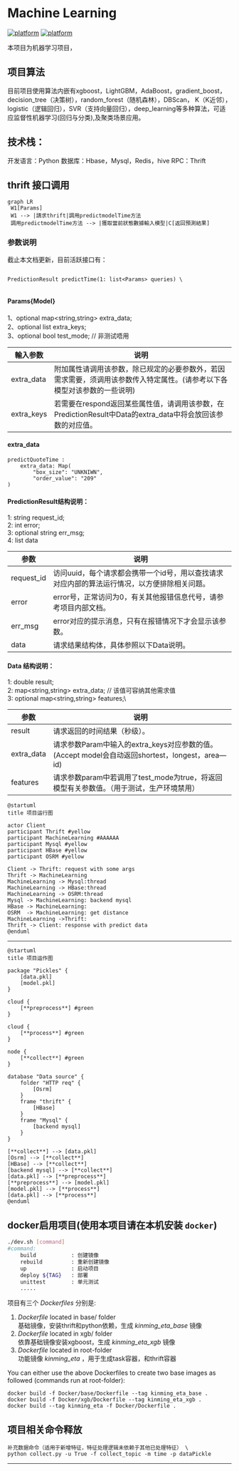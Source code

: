 Machine Learning
================
[![platform](https://img.shields.io/badge/python-3.5-green.svg)]() [![platform](https://img.shields.io/badge/python-3.6-green.svg)]()

本项目为机器学习项目，
## 项目算法
目前项目使用算法内嵌有xgboost，LightGBM，AdaBoost，gradient_boost，decision_tree（决策树），random_forest（随机森林），DBScan，
K（K近邻），logistic（逻辑回归），SVR（支持向量回归），deep_learning等多种算法，可适应监督性机器学习(回归与分类),及聚类场景应用。

## 技术栈：
开发语言：Python
数据库：Hbase，Mysql，Redis，hive
RPC：Thrift

## thrift 接口调用
```mermaid
graph LR
 W1[Params]
 W1 --> |請求thrift|調用predictmodelTime方法
 調用predictmodelTime方法 --> |獲取當前狀態數據輸入模型|C[返回預測結果]
```

### 参数说明
截止本文档更新，目前活跃接口有：
```
 
PredictionResult predictTime(1: list<Params> queries) \
 
```
#### Params{Model}

1、optional map<string,string> extra_data;\
2、optional list<string> extra_keys;\
3、optional bool test_mode; // 非测试唔用

|   輸入参数   |  说明                                                                       |
| ------------ | -------------------------------------------------------------------------------- |
|  extra_data  | 附加属性请调用该参数，除已规定的必要参数外，若因需求需要，须调用该参数传入特定属性。(请参考以下各模型对该参数的一些说明) |
|  extra_keys  | 若需要在respond返回某些属性值，请调用该参数，在PredictionResult中Data的extra_data中将会放回该参数的对应值。|

#### extra_data

```
predictQuoteTime :
    extra_data: Map(
        "box_size": "UNKNIWN", 
        "order_value": "209" 
)
```

#### PredictionResult结构说明：

1: string request_id; \
2: int error; \
3: optional string err_msg;\
4: list<Data> data

|     参数     |  说明                                                                            |
| ------------ | -------------------------------------------------------------------------------- |
|  request_id  | 访问uuid，每个请求都会携带一个id号，用以查找请求对应内部的算法运行情况，以方便排除相关问题。|
|    error     | error号，正常访问为0，有关其他报错信息代号，请参考项目内部文档。|
|   err_msg    | error对应的提示消息，只有在报错情况下才会显示该参数。|
|    data      | 请求结果结构体，具体参照以下Data说明。|

#### Data 结构说明：
1: double result;\
2: map<string,string> extra_data; // 该值可容纳其他需求值\
3: optional map<string,string> features;\

|     参数     |  说明                                                                            |
| ------------ | -------------------------------------------------------------------------------- |
|    result    | 请求返回的时间结果（秒级）。|
|  extra_data  | 请求参数Param中输入的extra_keys对应参数的值。(Accept model会自动返回shortest，longest，area—id)|
|   features   | 请求参数param中若调用了test_mode为true，将返回模型有关参数值。（用于测试，生产环境禁用）|
```plantuml
@startuml
title 项目运行图

actor Client
participant Thrift #yellow
participant MachineLearning #AAAAAA
participant Mysql #yellow
participant HBase #yellow
participant OSRM #yellow

Client -> Thrift: request with some args
Thrift -> MachineLearning
MachineLearning -> Mysql:thread
MachineLearning -> HBase:thread
MachineLearning -> OSRM:thread
Mysql -> MachineLearning: backend mysql
HBase -> MachineLearning: 
OSRM  -> MachineLearning: get distance
MachineLearning ->Thrift: 
Thrift -> Client: response with predict data
@enduml
```
 -----------
 
```plantuml
@startuml
title 项目运作图

package "Pickles" {
    [data.pkl]
    [model.pkl]
}

cloud {
    [**preprocess**] #green
}

cloud {
    [**process**] #green
}

node {
    [**collect**] #green
}

database "Data source" {
    folder "HTTP req" {
        [Osrm]
    }
    frame "thrift" {
        [HBase]
    }
    frame "Mysql" {
        [backend mysql]
    }
}

[**collect**] --> [data.pkl]
[Osrm] --> [**collect**]
[HBase] --> [**collect**]
[backend mysql] --> [**collect**]
[data.pkl] --> [**preprocess**]
[**preprocess**] --> [model.pkl]
[model.pkl] --> [**process**]
[data.pkl] --> [**process**]
@enduml
 ```


## docker启用项目(使用本项目请在本机安装 `docker`)
```bash
./dev.sh [command]
#command:
    build           : 创建镜像
    rebuild         : 重新创建镜像 
    up              : 启动项目
    deploy ${TAG}   : 部署
    unittest        : 单元测试
    .....
```
项目有三个 _Dockerfiles_ 分别是:

1. _Dockerfile_ located in base/ folder  
    基础镜像，安装thrift和python依赖，生成 _kinming_eta_base_ 镜像
2. _Dockerfile_ located in xgb/ folder  
    依靠基础镜像安装xgboost，生成 _kinming_eta_xgb_ 镜像
3. _Dockerfile_ located in root-folder  
    功能镜像 _kinming_eta_ ，用于生成task容器，和thrift容器

You can either use the above Dockerfiles to create two base images as followed (commands run at root-folder):

    docker build -f Docker/base/Dockerfile --tag kinming_eta_base . 
    docker build -f Docker/xgb/Dockerfile --tag kinming_eta_xgb . 
    docker build --tag kinming_eta -f Docker/Dockerfile . 


## 项目相关命令释放

```shell
补充数据命令（适用于新增特征，特征处理逻辑未依赖于其他已处理特征） \
python collect.py -u True -f collect_topic -m time -p dataPickle
```
---------------



